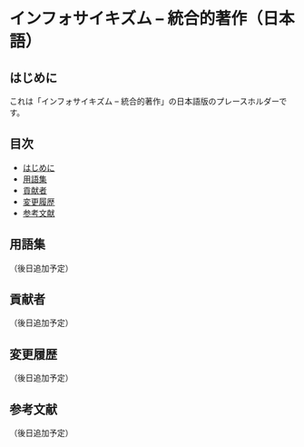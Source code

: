# インフォサイキズム – 統合的著作（日本語）

## はじめに

これは「インフォサイキズム – 統合的著作」の日本語版のプレースホルダーです。

## 目次

- [はじめに](#はじめに)
- [用語集](#用語集)
- [貢献者](#貢献者)
- [変更履歴](#変更履歴)
- [参考文献](#参考文献)

## 用語集

（後日追加予定）

## 貢献者

（後日追加予定）

## 変更履歴

（後日追加予定）

## 参考文献

（後日追加予定）
